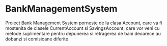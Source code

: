 # BankManagementSystem
Proiect Bank Management System 
porneste de la clasa Account, care va fi mostenita de clasele CurrentAccount si SavingsAccount, care vor veni cu metode suplimentare
pentru depunerea si retragerea de bani deoarece au dobanzi si comisioane diferite


